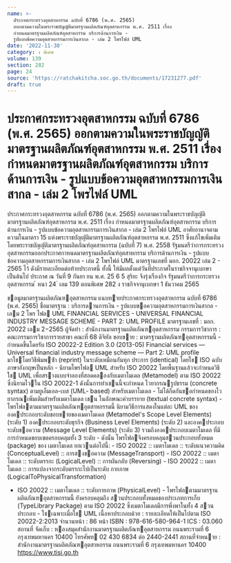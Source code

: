 ```yaml
---
name: >-
  ประกาศกระทรวงอุตสาหกรรม ฉบับที่ 6786 (พ.ศ. 2565)
  ออกตามความในพระราชบัญญัติมาตรฐานผลิตภัณฑ์อุตสาหกรรม พ.ศ. 2511 เรื่อง
  กำหนดมาตรฐานผลิตภัณฑ์อุตสาหกรรม บริการด้านการเงิน -
  รูปแบบข้อความอุตสาหกรรมการเงินสากล - เล่ม 2 โพรไฟล์ UML
date: '2022-11-30'
category: ง พิเศษ
volume: 139
section: 282
page: 24
source: 'https://ratchakitcha.soc.go.th/documents/17231277.pdf'
draft: true
---
```


# ประกาศกระทรวงอุตสาหกรรม ฉบับที่ 6786 (พ.ศ. 2565) ออกตามความในพระราชบัญญัติมาตรฐานผลิตภัณฑ์อุตสาหกรรม พ.ศ. 2511 เรื่อง กำหนดมาตรฐานผลิตภัณฑ์อุตสาหกรรม บริการด้านการเงิน - รูปแบบข้อความอุตสาหกรรมการเงินสากล - เล่ม 2 โพรไฟล์ UML

ประกาศกระทรวงอุตสาหกรรม ฉบับที่ 6786 (พ.ศ. 2565) ออกตามความในพระราชบัญญัติมาตรฐานผลิตภัณฑ์อุตสาหกรรม พ.ศ. 2511 เรื่อง กำหนดมาตรฐานผลิตภัณฑ์อุตสาหกรรม บริการด้านการเงิน - รูปแบบข้อความอุตสาหกรรมการเงินสากล - เล่ม 2 โพรไฟล์ UML อาศัยอานาจตามความในมาตรา 15 แห่งพระราชบัญญัติมาตรฐานผลิตภัณฑ์อุตสาหกรรม พ.ศ. 2511 ซึ่งแก้ไขเพิ่มเติมโดยพระราชบัญญัติมาตรฐานผลิตภัณฑ์อุตสาหกรรม (ฉบับที่ 7) พ.ศ. 2558 รัฐมนตรีว่าการกระทรวงอุตสาหกรรมออกประกาศกาหนดมาตรฐานผลิตภัณฑ์อุตสาหกรรม บริการด้านการเงิน - รูปแบบข้อความอุตสาหกรรมการเงินสากล - เล่ม 2 โพรไฟล์ UML มาตรฐานเลขที่ มอก. 20022 เล่ม 2 - 2565 ไว้ ดังมีรายละเอียดต่อท้ายประกาศนี้ ทั้งนี้ ให้มีผลตั้งแต่วันที่ประกาศในราชกิจจานุเบกษาเป็นต้นไป ประกาศ ณ วันที่ 9 กันยา ยน พ.ศ. 25 6 5 สุริยะ จึงรุ่งเรืองกิจ รัฐมนตรีว่าการกระทรวงอุตสาหกรรม ้ หนา 24 ่ เลม 139 ตอนพิเศษ 282 ง ราชกิจจานุเบกษา 1 ธันวาคม 2565

ขอมูลมาตรฐานผลิตภัณฑอุตสาหกรรม แนบทายประกาศกระทรวงอุตสาหกรรม ฉบับที่ 6786 (พ.ศ. 2565) ชื่อมาตรฐาน : บริการดานการเงิน - รูปแบบขอความอุตสาหกรรมการเงินสากล - เลม 2 โพร ไฟล UML FINANCIAL SERVICES - UNIVERSAL FINANCIAL INDUSTRY MESSAGE SCHEME - PART 2: UML PROFILE มาตรฐานเลขที่ : มอก. 20022 เลม 2−2565 ผู้จัดทํา : สํานักงานมาตรฐานผลิตภัณฑอุตสาหกรรม กรรมการวิชาการ : คณะกรรมการวิชาการรายสาขา คณะที่ 68 ดิจิทัล ขอบขาย : มาตรฐานผลิตภัณฑอุตสาหกรรมนี้ - กําหนดขึ้นโดยรับ ISO 20022-2 Edition 3.0 (2013-05) Financial services — Universal financial industry message scheme — Part 2: UML profile มาใชโดยวิธีพิมพซ้ํา (reprint) ในระดับเหมือนกันทุก ประการ (identical) โดยใช ISO ฉบับภาษาอังกฤษเป็นหลัก - นิยามโพรไฟล UML สําหรับ ISO 20022 โดยพื้นฐานแล้วจะกําหนดวิธีใช UML เพื่อสรางแบบจําลองที่สอดคลองกับเมตาโมเดล (Metamodel) ตาม ISO 20022 ซึ่งนิยามไวใน ISO 20022-1 ดังนั้นการทําเชนนี้จะกําหนด ไวยากรณรูปธรรม (concrete syntax) ตามยูเอ็มเอล-เบส (UML- based) สําหรับเมตาโมเดล - ไม่ได้กีดกันขอกําหนดของไวยากรณเพิ่มเติมสําหรับเมตาโมเดล เชน ในลักษณะคําบรรยาย (textual concrete syntax) - โพรไฟลตามมาตรฐานผลิตภัณฑอุตสาหกรรมนี้ นิยามวิธีการแสดงในแต่ละ UML ขององคประกอบระดับขอบขายของเมตาโมเดล (Metamodel's Scope Level Elements) (ระดับ 1) องคประกอบระดับธุรกิจ (Business Level Elements) (ระดับ 2) และองคประกอบระดับขอความ (Message Level Elements) (ระดับ 3) รวมถึงองคประกอบเมตาโมเดล ที่มี การกําหนดขอบเขตครอบคลุมทั้ง 3 ระดับ - ดังนั้น โพรไฟลจึงครอบคลุมสวนประกอบทั้งหมด (package) ของ เมตาโมเดล ยกเวนต่อไปนี้: - ISO 20022 :: เมตาโมเดล :: ระดับแนวความคิด (ConceptualLevel) :: การสงขอความ (MessageTransport) - ISO 20022 :: เมตาโมเดล :: ระดับตรรกะ (LogicalLevel) :: การผันกลับ (Reversing) - ISO 20022 :: เมตาโมเดล :: การแปลงจากระดับตรรกะไปเป็นระดับ กายภาพ (LogicalToPhysicalTransformation)

- ISO 20022 :: เมตาโมเดล :: ระดับกายภาพ (PhysicalLevel) - โพรไฟลตามมาตรฐานผลิตภัณฑอุตสาหกรรมนี้ ยังครอบคลุมถึง สวนประกอบทั้งหมดของประเภทการเก็บ (TypeLibrary Package) ตาม ISO 20022 ซึ่งเมตาโมเดลมีการพึ่งพาในทั้ง 4 สวนประกอบ - ใชเฉพาะเมื่อใช UML เนื้อหาประกอบด้วย : รายละเอียดให้เป็นไปตาม ISO 20022-2:2013 จํานวนหน้า : 86 หน้า ISBN : 978-616-580-964-1 ICS : 03.060 สถานที่ จัดเก็บ : หองสมุดสํานักงานมาตรฐานผลิตภัณฑอุตสาหกรรม ถนนพระรามที่ 6 กรุงเทพมหานคร 10400 โทรศัพท 02 430 6834 ต่อ 2440-2441 สถานที่จําหนาย : สํานักงานมาตรฐานผลิตภัณฑอุตสาหกรรม ถนนพระรามที่ 6 กรุงเทพมหานคร 10400 https://www.tisi.go.th
